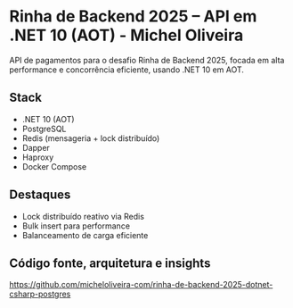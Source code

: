 # Rinha de Backend 2025 – API em .NET 10 (AOT) - Michel Oliveira

API de pagamentos para o desafio Rinha de Backend 2025, focada em alta performance e concorrência eficiente, usando .NET 10 em AOT.

## Stack

- .NET 10 (AOT)  
- PostgreSQL  
- Redis (mensageria + lock distribuído)  
- Dapper  
- Haproxy  
- Docker Compose

## Destaques

- Lock distribuído reativo via Redis
- Bulk insert para performance
- Balanceamento de carga eficiente

## Código fonte, arquitetura e insights

https://github.com/micheloliveira-com/rinha-de-backend-2025-dotnet-csharp-postgres